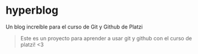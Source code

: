 # hyperblog
Un blog increíble para el curso de Git y Github de Platzi

> Este es un proyecto para aprender a usar git y github con el curso de platzi! <3
